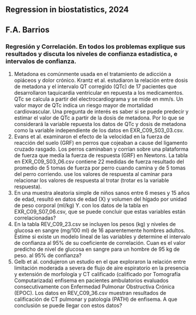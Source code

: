 ## Regression in biostatistics, 2024  
## F.A. Barrios  
### Regresión y Correlación. En todos los problemas explique sus resultados y discuta los niveles de confianza estadística, e intervalos de confianza.  

1.	Metadona es comúnmente usada en el tratamiento de adicción a opiáceos y dolor crónico. Krantz et al. estudiaron la relación entre dosis de metadona y el intervalo QT corregido (QTc) de 17 pacientes que desarrollaron taquicardia ventricular en repuesta a los medicamentos. QTc se calcula a partir del electrocardiograma y se mide en mm/s. Un valor mayor de QTc indica un riesgo mayor de mortalidad cardiovascular. Una pregunta de interés es saber si se puede predecir y estimar el valor de QTc a partir de la dosis de metadona. Por lo que se considerará la variable repuesta los datos de QTc y dosis de metadona como la variable independiente de los datos en EXR_C09_S03_03.csv.  
2.	Evans et al. examinaron el efecto de la velocidad en la fuerza de reacción del suelo (GRF) en perros que cojeaban a cause del ligamento cruzado rasgado. Los perros caminaban y corrían sobre una plataforma de fuerza que medía la fuerza de respuesta (GRF) en Newtons. La tabla en EXR_C09_S03_06.csv contiene 22 medidas de fuerza resultado del promedio de 5 tomas de fuerza por perro cuando camina y de 5 tomas del perro corriendo. use los valores de respuesta al caminar para relacionar los valores de respuesta al trotar (trotar es la variable respuesta).  
3.	En una muestra aleatoria simple de niños sanos entre 6 meses y 15 años de edad, resultó en datos de edad (X) y volumen del hígado por unidad de peso corporal (ml/kg) Y. con los datos de la tabla en EXR_C09_S07_06.csv, que se puede concluir que estas variables están correlacionadas?  
4.	En la tabla REV_C09_23.csv se incluyen los pesos (kg) y niveles de glucosa en sangre (mg/100 ml) de 16 aparentemente hombres adultos. Estime si existe un modelo lineal de las variables y determine el intervalo de confianza al 95% de su coeficiente de correlación. Cuan es el valor predicho de nivel de glucosa en sangre para un hombre de 95 kg de peso. al 95% de confianza?  
5.	Gelb et al. condujeron un estudio en el que exploraron la relación entre limitación moderada a severa de flujo de aire espiratorio en la presencia y extensión de morfología y CT calificado (calificado por Tomografía Computarizada) enfisema en pacientes ambulatorios evaluados consecutivamente con Enfermedad Pulmonar Obstructiva Crónica (EPOC). Los datos en REV_C09_36.csv muestran resultados de calificación de CT pulmonar y patología (PATH) de enfisema. A que conclusión se puede llegar con estos datos?  
